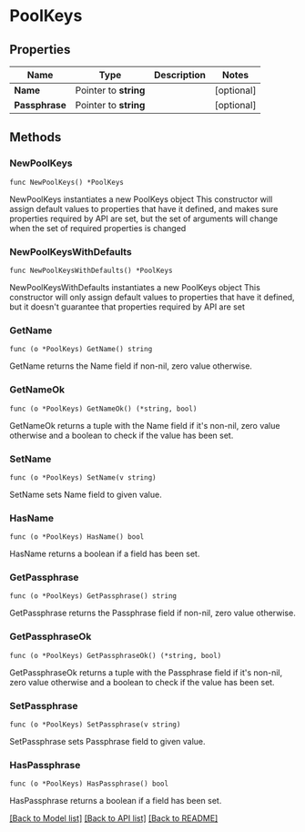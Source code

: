 # PoolKeys

## Properties

Name | Type | Description | Notes
------------ | ------------- | ------------- | -------------
**Name** | Pointer to **string** |  | [optional] 
**Passphrase** | Pointer to **string** |  | [optional] 

## Methods

### NewPoolKeys

`func NewPoolKeys() *PoolKeys`

NewPoolKeys instantiates a new PoolKeys object
This constructor will assign default values to properties that have it defined,
and makes sure properties required by API are set, but the set of arguments
will change when the set of required properties is changed

### NewPoolKeysWithDefaults

`func NewPoolKeysWithDefaults() *PoolKeys`

NewPoolKeysWithDefaults instantiates a new PoolKeys object
This constructor will only assign default values to properties that have it defined,
but it doesn't guarantee that properties required by API are set

### GetName

`func (o *PoolKeys) GetName() string`

GetName returns the Name field if non-nil, zero value otherwise.

### GetNameOk

`func (o *PoolKeys) GetNameOk() (*string, bool)`

GetNameOk returns a tuple with the Name field if it's non-nil, zero value otherwise
and a boolean to check if the value has been set.

### SetName

`func (o *PoolKeys) SetName(v string)`

SetName sets Name field to given value.

### HasName

`func (o *PoolKeys) HasName() bool`

HasName returns a boolean if a field has been set.

### GetPassphrase

`func (o *PoolKeys) GetPassphrase() string`

GetPassphrase returns the Passphrase field if non-nil, zero value otherwise.

### GetPassphraseOk

`func (o *PoolKeys) GetPassphraseOk() (*string, bool)`

GetPassphraseOk returns a tuple with the Passphrase field if it's non-nil, zero value otherwise
and a boolean to check if the value has been set.

### SetPassphrase

`func (o *PoolKeys) SetPassphrase(v string)`

SetPassphrase sets Passphrase field to given value.

### HasPassphrase

`func (o *PoolKeys) HasPassphrase() bool`

HasPassphrase returns a boolean if a field has been set.


[[Back to Model list]](../README.md#documentation-for-models) [[Back to API list]](../README.md#documentation-for-api-endpoints) [[Back to README]](../README.md)


